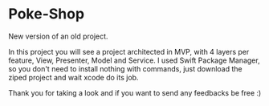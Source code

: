 # Poke-Shop

New version of an old project.

In this project you will see a project architected in MVP, with 4 layers per feature, View, Presenter, Model and Service.
I used Swift Package Manager, so you don't need to install nothing with commands, just download the ziped project and wait xcode do its job.

Thank you for taking a look and if you want to send any feedbacks be free :)

